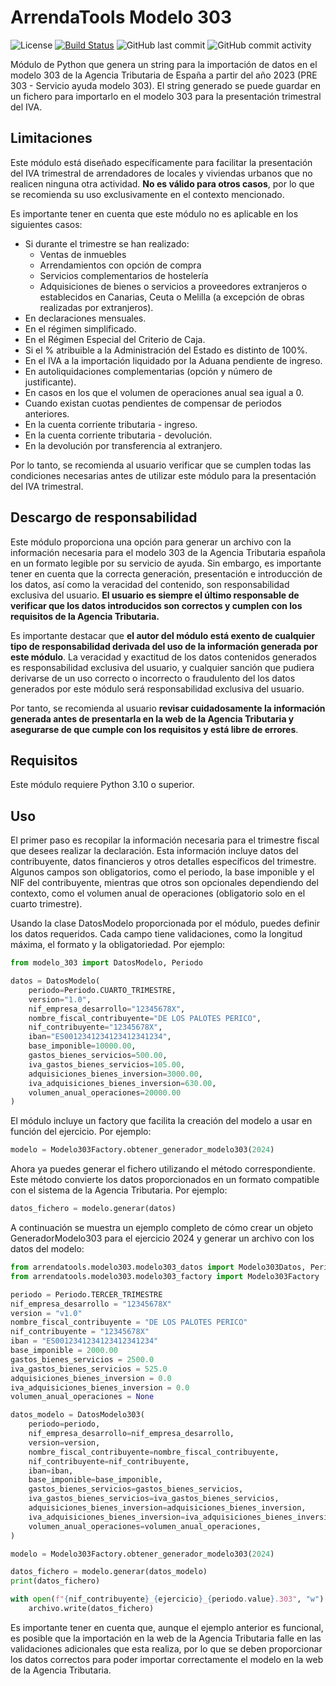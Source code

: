 # ArrendaTools Modelo 303
![License](https://img.shields.io/github/license/hokus15/ArrendaToolsModelo303)
[![Build Status](https://github.com/hokus15/ArrendaToolsModelo303/actions/workflows/main.yml/badge.svg)](https://github.com/hokus15/ArrendaToolsModelo303/actions)
![GitHub last commit](https://img.shields.io/github/last-commit/hokus15/ArrendaToolsModelo303?logo=github)
![GitHub commit activity](https://img.shields.io/github/commit-activity/m/hokus15/ArrendaToolsModelo303?logo=github)

Módulo de Python que genera un string para la importación de datos en el modelo 303 de la Agencia Tributaria de España a partir del año 2023 (PRE 303 - Servicio ayuda modelo 303). El string generado se puede guardar en un fichero para importarlo en el modelo 303 para la presentación trimestral del IVA.

## Limitaciones

Este módulo está diseñado específicamente para facilitar la presentación del IVA trimestral de arrendadores de locales y viviendas urbanos que no realicen ninguna otra actividad. **No es válido para otros casos**, por lo que se recomienda su uso exclusivamente en el contexto mencionado.

Es importante tener en cuenta que este módulo no es aplicable en los siguientes casos:

- Si durante el trimestre se han realizado:
  - Ventas de inmuebles
  - Arrendamientos con opción de compra
  - Servicios complementarios de hostelería
  - Adquisiciones de bienes o servicios a proveedores extranjeros o establecidos en Canarias, Ceuta o Melilla (a excepción de obras realizadas por extranjeros).
- En declaraciones mensuales.
- En el régimen simplificado.
- En el Régimen Especial del Criterio de Caja.
- Si el % atribuible a la Administración del Estado es distinto de 100%.
- En el IVA a la importación liquidado por la Aduana pendiente de ingreso.
- En autoliquidaciones complementarias (opción y número de justificante).
- En casos en los que el volumen de operaciones anual sea igual a 0.
- Cuando existan cuotas pendientes de compensar de periodos anteriores.
- En la cuenta corriente tributaria - ingreso.
- En la cuenta corriente tributaria - devolución.
- En la devolución por transferencia al extranjero.

Por lo tanto, se recomienda al usuario verificar que se cumplen todas las condiciones necesarias antes de utilizar este módulo para la presentación del IVA trimestral.

## Descargo de responsabilidad

Este módulo proporciona una opción para generar un archivo con la información necesaria para el modelo 303 de la Agencia Tributaria española en un formato legible por su servicio de ayuda. Sin embargo, es importante tener en cuenta que la correcta generación, presentación e introducción de los datos, así como la veracidad del contenido, son responsabilidad exclusiva del usuario. **El usuario es siempre el último responsable de verificar que los datos introducidos son correctos y cumplen con los requisitos de la Agencia Tributaria.**

Es importante destacar que **el autor del módulo está exento de cualquier tipo de responsabilidad derivada del uso de la información generada por este módulo**. La veracidad y exactitud de los datos contenidos generados es responsabilidad exclusiva del usuario, y cualquier sanción que pudiera derivarse de un uso correcto o incorrecto o fraudulento del los datos generados por este módulo será responsabilidad exclusiva del usuario.

Por tanto, se recomienda al usuario **revisar cuidadosamente la información generada antes de presentarla en la web de la Agencia Tributaria y asegurarse de que cumple con los requisitos y está libre de errores**.

## Requisitos

Este módulo requiere Python 3.10 o superior.

## Uso

El primer paso es recopilar la información necesaria para el trimestre fiscal que desees realizar la declaración. Esta información incluye datos del contribuyente, datos financieros y otros detalles específicos del trimestre. Algunos campos son obligatorios, como el periodo, la base imponible y el NIF del contribuyente, mientras que otros son opcionales dependiendo del contexto, como el volumen anual de operaciones (obligatorio solo en el cuarto trimestre).

Usando la clase DatosModelo proporcionada por el módulo, puedes definir los datos requeridos. Cada campo tiene validaciones, como la longitud máxima, el formato y la obligatoriedad.
Por ejemplo:

```python
from modelo_303 import DatosModelo, Periodo

datos = DatosModelo(
    periodo=Periodo.CUARTO_TRIMESTRE,
    version="1.0",
    nif_empresa_desarrollo="12345678X",
    nombre_fiscal_contribuyente="DE LOS PALOTES PERICO",
    nif_contribuyente="12345678X",
    iban="ES0012341234123412341234",
    base_imponible=10000.00,
    gastos_bienes_servicios=500.00,
    iva_gastos_bienes_servicios=105.00,
    adquisiciones_bienes_inversion=3000.00,
    iva_adquisiciones_bienes_inversion=630.00,
    volumen_anual_operaciones=20000.00
)
```

El módulo incluye un factory que facilita la creación del modelo a usar en función del ejercicio.
Por ejemplo:

```python
modelo = Modelo303Factory.obtener_generador_modelo303(2024)
```

Ahora ya puedes generar el fichero utilizando el método correspondiente. Este método convierte los datos proporcionados en un formato compatible con el sistema de la Agencia Tributaria.
Por ejemplo:


```python
datos_fichero = modelo.generar(datos)
```

A continuación se muestra un ejemplo completo de cómo crear un objeto GeneradorModelo303 para el ejercicio 2024 y generar un archivo con los datos del modelo:

```python
from arrendatools.modelo303.modelo303_datos import Modelo303Datos, Periodo
from arrendatools.modelo303.modelo303_factory import Modelo303Factory

periodo = Periodo.TERCER_TRIMESTRE
nif_empresa_desarrollo = "12345678X"
version = "v1.0"
nombre_fiscal_contribuyente = "DE LOS PALOTES PERICO"
nif_contribuyente = "12345678X"
iban = "ES0012341234123412341234"
base_imponible = 2000.00
gastos_bienes_servicios = 2500.0
iva_gastos_bienes_servicios = 525.0
adquisiciones_bienes_inversion = 0.0
iva_adquisiciones_bienes_inversion = 0.0
volumen_anual_operaciones = None

datos_modelo = DatosModelo303(
    periodo=periodo,
    nif_empresa_desarrollo=nif_empresa_desarrollo,
    version=version,
    nombre_fiscal_contribuyente=nombre_fiscal_contribuyente,
    nif_contribuyente=nif_contribuyente,
    iban=iban,
    base_imponible=base_imponible,
    gastos_bienes_servicios=gastos_bienes_servicios,
    iva_gastos_bienes_servicios=iva_gastos_bienes_servicios,
    adquisiciones_bienes_inversion=adquisiciones_bienes_inversion,
    iva_adquisiciones_bienes_inversion=iva_adquisiciones_bienes_inversion,
    volumen_anual_operaciones=volumen_anual_operaciones,
)

modelo = Modelo303Factory.obtener_generador_modelo303(2024)

datos_fichero = modelo.generar(datos_modelo)
print(datos_fichero)

with open(f"{nif_contribuyente}_{ejercicio}_{periodo.value}.303", "w") as archivo:
    archivo.write(datos_fichero)
```

Es importante tener en cuenta que, aunque el ejemplo anterior es funcional, es posible que la importación en la web de la Agencia Tributaria falle en las validaciones adicionales que esta realiza, por lo que se deben proporcionar los datos correctos para poder importar correctamente el modelo en la web de la Agencia Tributaria. 